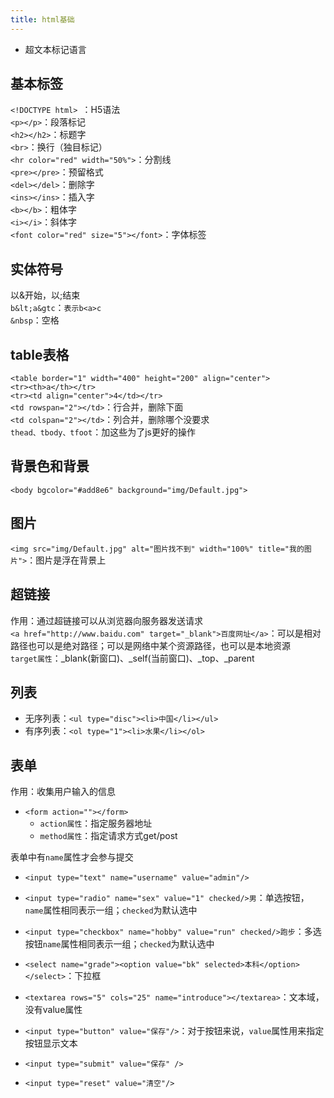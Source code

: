 ```yaml
---
title: html基础
---
```


- 超文本标记语言

## 基本标签   
```<!DOCTYPE html> ```：H5语法   
```<p></p>```：段落标记   
```<h2></h2>```：标题字   
```<br>```：换行（独目标记）   
```<hr color="red" width="50%">```：分割线   
```<pre></pre>```：预留格式   
```<del></del>```：删除字   
```<ins></ins>```：插入字   
```<b></b>```：粗体字   
```<i></i>```：斜体字   
```<font color="red" size="5"></font>```：字体标签   

## 实体符号   
以&开始，以;结束   
```b&lt;a&gtc```：```表示b<a>c```   
```&nbsp```：空格   

## table表格   
```<table border="1" width="400" height="200" align="center">```   
```<tr><th>a</th></tr>```   
```<tr><td align="center">4</td></tr>```   
```<td rowspan="2"></td>```：行合并，删除下面   
```<td colspan="2"></td>```：列合并，删除哪个没要求   
```thead、tbody、tfoot```：加这些为了js更好的操作   

## 背景色和背景   
```<body bgcolor="#add8e6" background="img/Default.jpg">```  

## 图片  
```<img src="img/Default.jpg" alt="图片找不到" width="100%" title="我的图片">```：图片是浮在背景上

## 超链接
作用：通过超链接可以从浏览器向服务器发送请求   
```<a href="http://www.baidu.com" target="_blank">百度网址</a>```：可以是相对路径也可以是绝对路径；可以是网络中某个资源路径，也可以是本地资源   
```target属性```：_blank(新窗口)、_self(当前窗口)、_top、_parent

## 列表   
- 无序列表：```<ul type="disc"><li>中国</li></ul>```   
- 有序列表：```<ol type="1"><li>水果</li></ol>```   

## 表单   
作用：收集用户输入的信息   
- ```<form action=""></form>```   
  - ```action属性```：指定服务器地址   
  - ```method属性```：指定请求方式get/post   
   
表单中有```name```属性才会参与提交   
- ```<input type="text" name="username" value="admin"/>```   
- ```<input type="radio" name="sex" value="1" checked/>男```：单选按钮，```name```属性相同表示一组；```checked```为默认选中   
- ```<input type="checkbox" name="hobby" value="run" checked/>跑步```：多选按钮```name```属性相同表示一组；```checked```为默认选中
- ```<select name="grade"><option value="bk" selected>本科</option></select>```：下拉框   
- ```<textarea rows="5" cols="25" name="introduce"></textarea>```：文本域，没有value属性   
   
- ```<input type="button" value="保存"/>```：对于按钮来说，```value```属性用来指定按钮显示文本   
- ```<input type="submit" value="保存" />```   
- ```<input type="reset" value="清空"/>```   



